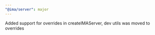 ```yaml
---
"@ima/server": major
---
```


Added support for overrides in createIMAServer, dev utils was moved to overrides
